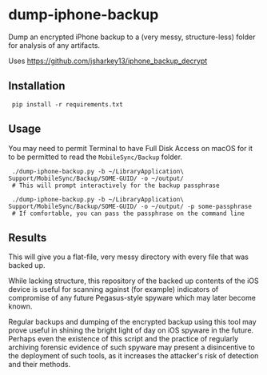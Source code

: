 # dump-iphone-backup

Dump an encrypted iPhone backup to a (very messy, structure-less) folder for analysis of any artifacts.

Uses https://github.com/jsharkey13/iphone_backup_decrypt

## Installation

     pip install -r requirements.txt

## Usage

You may need to permit Terminal to have Full Disk Access on macOS for it to be permitted to read the `MobileSync/Backup` folder.

     ./dump-iphone-backup.py -b ~/LibraryApplication\ Support/MobileSync/Backup/SOME-GUID/ -o ~/output/ 
     # This will prompt interactively for the backup passphrase

     ./dump-iphone-backup.py -b ~/LibraryApplication\ Support/MobileSync/Backup/SOME-GUID/ -o ~/output/ -p some-passphrase
     # If comfortable, you can pass the passphrase on the command line

## Results

This will give you a flat-file, very messy directory with every file that was backed up.

While lacking structure, this repository of the backed up contents of the iOS device is useful for scanning against (for example) indicators of compromise of any future Pegasus-style spyware which may later become known.

Regular backups and dumping of the encrypted backup using this tool may prove useful in shining the bright light of day on iOS spyware in the future. Perhaps even the existence of this script and the practice of regularly archiving forensic evidence of such spyware may present a disincentive to the deployment of such tools, as it increases the attacker's risk of detection and their methods.

